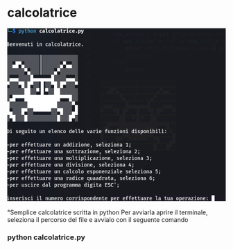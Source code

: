 # calcolatrice

![Screenshot calcolatrice.py_](Schermata%20del%202023-05-27%2010-30-40.png)

°Semplice calcolatrice scritta in python
Per avviarla aprire il terminale, seleziona il percorso del file e avvialo con il seguente comando 

### python calcolatrice.py
